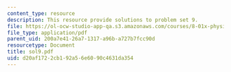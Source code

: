 ```yaml
---
content_type: resource
description: This resource provide solutions to problem set 9.
file: https://ol-ocw-studio-app-qa.s3.amazonaws.com/courses/8-01x-physics-i-classical-mechanics-with-an-experimental-focus-fall-2002/d20af1722cb192a56e6090c4631da354_sol9.pdf
file_type: application/pdf
parent_uid: 200a7e41-26a7-1317-a96b-a727b7fcc90d
resourcetype: Document
title: sol9.pdf
uid: d20af172-2cb1-92a5-6e60-90c4631da354
---
```

